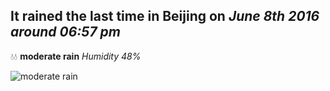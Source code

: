 ## It rained the last time in Beijing on *June 8th 2016 around 06:57 pm*
💧💧  **moderate rain** *Humidity 48%*

![moderate rain](http://openweathermap.org/img/w/10d.png)
